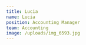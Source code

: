 ```yaml
---
title: Lucia
name: Lucia
position: Accounting Manager
team: Accounting
image: /uploads/img_6593.jpg
---
```

